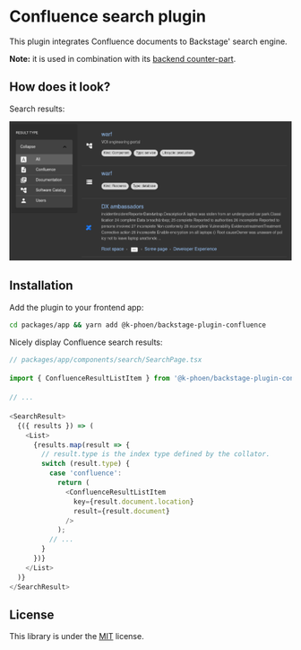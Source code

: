 # Confluence search plugin

This plugin integrates Confluence documents to Backstage' search engine.

**Note:** it is used in combination with its [backend counter-part](../search-confluence-backend/).

## How does it look?

Search results:

![Search results](./docs/confluence_search_result.png)

## Installation

Add the plugin to your frontend app:

```bash
cd packages/app && yarn add @k-phoen/backstage-plugin-confluence
```

Nicely display Confluence search results:

```typescript
// packages/app/components/search/SearchPage.tsx

import { ConfluenceResultListItem } from '@k-phoen/backstage-plugin-confluence';

// ...

<SearchResult>
  {({ results }) => (
    <List>
      {results.map(result => {
        // result.type is the index type defined by the collator.
        switch (result.type) {
          case 'confluence':
            return (
              <ConfluenceResultListItem
                key={result.document.location}
                result={result.document}
              />
            );
          // ...
        }
      })}
    </List>
  )}
</SearchResult>

```

## License

This library is under the [MIT](../LICENSE) license.